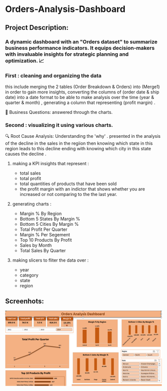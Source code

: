 # Orders-Analysis-Dashboard
## Project Description:
### A dynamic dashboard with an "Orders dataset"  to summarize business performance indicators. It equips decision-makers with invaluable insights for strategic planning and optimization. 📈
### First : cleaning  and organizing the data
 this include merging the 2 tables (Order Breakdown & Orders) into (Merge1) in order to gain more insights, converting the columns of (order date & ship date) into a date format to be able to make analysis over the time (year & quarter & month) , generating a column that representing (profit margin) .
 
   📌 Business Questions:
      answered through the charts.
      
### Second : visualizing it using various charts.
🔍 Root Cause Analysis: 
      Understanding the 'why' . 
      presented in the analysis of the decline in the sales in the regiion then knowing which state in this region leads to this decline ending with knowing which city in this state causes the decline .  
      
1) making a KPI insights that represent :
     - total sales 
     -  total profit
     -  total quantities of products that have been sold
     -  the profit margin with an indictor that shows whether you are increased or not comparing to the the last year.
3) generating charts : 
   - Margin % By Region
   - Bottom 5 States By Margin %
   - Bottom 5 Cities By Margin %
   - Total Profit Per Quarter
   - Margin % Per Segement
   - Top 10 Products By Profit
   - Sales by Month
   -  Total Sales By Quarter


     
4) making slicers to fliter the data over :
   - year
   - category
   - state
   - region
  
## Screenhots:
![login](https://github.com/Mohamed1Tork/orders-analysis-dashboard/blob/6dca79c2c47e57f2223ebde80d8aa5d4d4866d78/d1.png)
